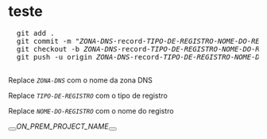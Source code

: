 # teste

  <pre class="devsite-click-to-copy">
  git add .
  git commit -m "<var>ZONA-DNS</var>-record-<var>TIPO-DE-REGISTRO</var>-<var>NOME-DO-REGISTRO</var>"
  git checkout -b <var>ZONA-DNS</var>-record-<var>TIPO-DE-REGISTRO</var>-<var>NOME-DO-REGISTRO</var>
  git push -u origin <var>ZONA-DNS</var>-record-<var>TIPO-DE-REGISTRO</var>-<var>NOME-DO-REGISTRO</var>
  </pre>
  <p>Replace <code><var>ZONA-DNS</var></code> com o nome da zona DNS</p>
  <p>Replace <code><var>TIPO-DE-REGISTRO</var></code> com o tipo de registro</p>
  <p>Replace <code><var>NOME-DO-REGISTRO</var></code> com o nome do registro</p>



<devsite-var ready="" translate="no" is-upgraded="" scope="ON_PREM_PROJECT_NAME" tabindex="0"><span class="devsite-var-wrapper"><span class="devsite-var-input-wrapper"><button class="material-icons devsite-icon-close" tabindex="-1"></button></span><var spellcheck="false" is-upgraded="" data-title="Editar ON_PREM_PROJECT_NAME">ON_PREM_PROJECT_NAME<button class="material-icons devsite-icon-edit" tabindex="-1"></button></var></span></devsite-var>
